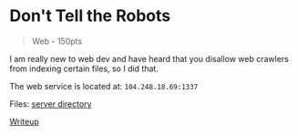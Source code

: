 # Don't Tell the Robots

> Web - 150pts

I am really new to web dev and have heard that you disallow web crawlers from indexing certain files, so I did that.

The web service is located at: `104.248.18.69:1337`

Files: [server directory](./src/)

[Writeup](./writeup.md)
